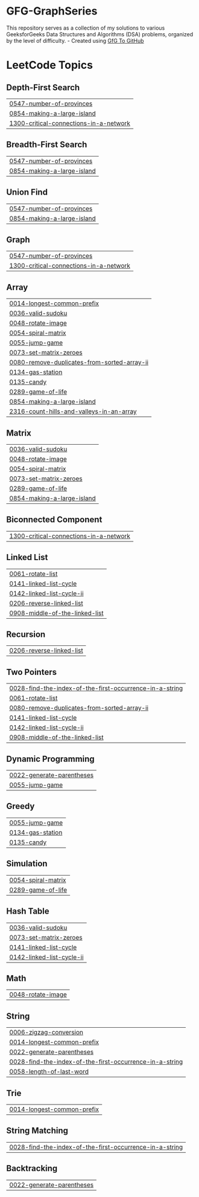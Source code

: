 # GFG-GraphSeries
This repository serves as a collection of my solutions to various GeeksforGeeks Data Structures and Algorithms (DSA) problems, organized by the level of difficulty. - Created using [GfG To GitHub](https://github.com/AtharvaNanavate/GfG-To-GitHub)

<!---LeetCode Topics Start-->
# LeetCode Topics
## Depth-First Search
|  |
| ------- |
| [0547-number-of-provinces](https://github.com/MohammedRazik-M/GFG-GraphSeries/tree/master/0547-number-of-provinces) |
| [0854-making-a-large-island](https://github.com/MohammedRazik-M/GFG-GraphSeries/tree/master/0854-making-a-large-island) |
| [1300-critical-connections-in-a-network](https://github.com/MohammedRazik-M/GFG-GraphSeries/tree/master/1300-critical-connections-in-a-network) |
## Breadth-First Search
|  |
| ------- |
| [0547-number-of-provinces](https://github.com/MohammedRazik-M/GFG-GraphSeries/tree/master/0547-number-of-provinces) |
| [0854-making-a-large-island](https://github.com/MohammedRazik-M/GFG-GraphSeries/tree/master/0854-making-a-large-island) |
## Union Find
|  |
| ------- |
| [0547-number-of-provinces](https://github.com/MohammedRazik-M/GFG-GraphSeries/tree/master/0547-number-of-provinces) |
| [0854-making-a-large-island](https://github.com/MohammedRazik-M/GFG-GraphSeries/tree/master/0854-making-a-large-island) |
## Graph
|  |
| ------- |
| [0547-number-of-provinces](https://github.com/MohammedRazik-M/GFG-GraphSeries/tree/master/0547-number-of-provinces) |
| [1300-critical-connections-in-a-network](https://github.com/MohammedRazik-M/GFG-GraphSeries/tree/master/1300-critical-connections-in-a-network) |
## Array
|  |
| ------- |
| [0014-longest-common-prefix](https://github.com/MohammedRazik-M/GFG-GraphSeries/tree/master/0014-longest-common-prefix) |
| [0036-valid-sudoku](https://github.com/MohammedRazik-M/GFG-GraphSeries/tree/master/0036-valid-sudoku) |
| [0048-rotate-image](https://github.com/MohammedRazik-M/GFG-GraphSeries/tree/master/0048-rotate-image) |
| [0054-spiral-matrix](https://github.com/MohammedRazik-M/GFG-GraphSeries/tree/master/0054-spiral-matrix) |
| [0055-jump-game](https://github.com/MohammedRazik-M/GFG-GraphSeries/tree/master/0055-jump-game) |
| [0073-set-matrix-zeroes](https://github.com/MohammedRazik-M/GFG-GraphSeries/tree/master/0073-set-matrix-zeroes) |
| [0080-remove-duplicates-from-sorted-array-ii](https://github.com/MohammedRazik-M/GFG-GraphSeries/tree/master/0080-remove-duplicates-from-sorted-array-ii) |
| [0134-gas-station](https://github.com/MohammedRazik-M/GFG-GraphSeries/tree/master/0134-gas-station) |
| [0135-candy](https://github.com/MohammedRazik-M/GFG-GraphSeries/tree/master/0135-candy) |
| [0289-game-of-life](https://github.com/MohammedRazik-M/GFG-GraphSeries/tree/master/0289-game-of-life) |
| [0854-making-a-large-island](https://github.com/MohammedRazik-M/GFG-GraphSeries/tree/master/0854-making-a-large-island) |
| [2316-count-hills-and-valleys-in-an-array](https://github.com/MohammedRazik-M/GFG-GraphSeries/tree/master/2316-count-hills-and-valleys-in-an-array) |
## Matrix
|  |
| ------- |
| [0036-valid-sudoku](https://github.com/MohammedRazik-M/GFG-GraphSeries/tree/master/0036-valid-sudoku) |
| [0048-rotate-image](https://github.com/MohammedRazik-M/GFG-GraphSeries/tree/master/0048-rotate-image) |
| [0054-spiral-matrix](https://github.com/MohammedRazik-M/GFG-GraphSeries/tree/master/0054-spiral-matrix) |
| [0073-set-matrix-zeroes](https://github.com/MohammedRazik-M/GFG-GraphSeries/tree/master/0073-set-matrix-zeroes) |
| [0289-game-of-life](https://github.com/MohammedRazik-M/GFG-GraphSeries/tree/master/0289-game-of-life) |
| [0854-making-a-large-island](https://github.com/MohammedRazik-M/GFG-GraphSeries/tree/master/0854-making-a-large-island) |
## Biconnected Component
|  |
| ------- |
| [1300-critical-connections-in-a-network](https://github.com/MohammedRazik-M/GFG-GraphSeries/tree/master/1300-critical-connections-in-a-network) |
## Linked List
|  |
| ------- |
| [0061-rotate-list](https://github.com/MohammedRazik-M/GFG-GraphSeries/tree/master/0061-rotate-list) |
| [0141-linked-list-cycle](https://github.com/MohammedRazik-M/GFG-GraphSeries/tree/master/0141-linked-list-cycle) |
| [0142-linked-list-cycle-ii](https://github.com/MohammedRazik-M/GFG-GraphSeries/tree/master/0142-linked-list-cycle-ii) |
| [0206-reverse-linked-list](https://github.com/MohammedRazik-M/GFG-GraphSeries/tree/master/0206-reverse-linked-list) |
| [0908-middle-of-the-linked-list](https://github.com/MohammedRazik-M/GFG-GraphSeries/tree/master/0908-middle-of-the-linked-list) |
## Recursion
|  |
| ------- |
| [0206-reverse-linked-list](https://github.com/MohammedRazik-M/GFG-GraphSeries/tree/master/0206-reverse-linked-list) |
## Two Pointers
|  |
| ------- |
| [0028-find-the-index-of-the-first-occurrence-in-a-string](https://github.com/MohammedRazik-M/GFG-GraphSeries/tree/master/0028-find-the-index-of-the-first-occurrence-in-a-string) |
| [0061-rotate-list](https://github.com/MohammedRazik-M/GFG-GraphSeries/tree/master/0061-rotate-list) |
| [0080-remove-duplicates-from-sorted-array-ii](https://github.com/MohammedRazik-M/GFG-GraphSeries/tree/master/0080-remove-duplicates-from-sorted-array-ii) |
| [0141-linked-list-cycle](https://github.com/MohammedRazik-M/GFG-GraphSeries/tree/master/0141-linked-list-cycle) |
| [0142-linked-list-cycle-ii](https://github.com/MohammedRazik-M/GFG-GraphSeries/tree/master/0142-linked-list-cycle-ii) |
| [0908-middle-of-the-linked-list](https://github.com/MohammedRazik-M/GFG-GraphSeries/tree/master/0908-middle-of-the-linked-list) |
## Dynamic Programming
|  |
| ------- |
| [0022-generate-parentheses](https://github.com/MohammedRazik-M/GFG-GraphSeries/tree/master/0022-generate-parentheses) |
| [0055-jump-game](https://github.com/MohammedRazik-M/GFG-GraphSeries/tree/master/0055-jump-game) |
## Greedy
|  |
| ------- |
| [0055-jump-game](https://github.com/MohammedRazik-M/GFG-GraphSeries/tree/master/0055-jump-game) |
| [0134-gas-station](https://github.com/MohammedRazik-M/GFG-GraphSeries/tree/master/0134-gas-station) |
| [0135-candy](https://github.com/MohammedRazik-M/GFG-GraphSeries/tree/master/0135-candy) |
## Simulation
|  |
| ------- |
| [0054-spiral-matrix](https://github.com/MohammedRazik-M/GFG-GraphSeries/tree/master/0054-spiral-matrix) |
| [0289-game-of-life](https://github.com/MohammedRazik-M/GFG-GraphSeries/tree/master/0289-game-of-life) |
## Hash Table
|  |
| ------- |
| [0036-valid-sudoku](https://github.com/MohammedRazik-M/GFG-GraphSeries/tree/master/0036-valid-sudoku) |
| [0073-set-matrix-zeroes](https://github.com/MohammedRazik-M/GFG-GraphSeries/tree/master/0073-set-matrix-zeroes) |
| [0141-linked-list-cycle](https://github.com/MohammedRazik-M/GFG-GraphSeries/tree/master/0141-linked-list-cycle) |
| [0142-linked-list-cycle-ii](https://github.com/MohammedRazik-M/GFG-GraphSeries/tree/master/0142-linked-list-cycle-ii) |
## Math
|  |
| ------- |
| [0048-rotate-image](https://github.com/MohammedRazik-M/GFG-GraphSeries/tree/master/0048-rotate-image) |
## String
|  |
| ------- |
| [0006-zigzag-conversion](https://github.com/MohammedRazik-M/GFG-GraphSeries/tree/master/0006-zigzag-conversion) |
| [0014-longest-common-prefix](https://github.com/MohammedRazik-M/GFG-GraphSeries/tree/master/0014-longest-common-prefix) |
| [0022-generate-parentheses](https://github.com/MohammedRazik-M/GFG-GraphSeries/tree/master/0022-generate-parentheses) |
| [0028-find-the-index-of-the-first-occurrence-in-a-string](https://github.com/MohammedRazik-M/GFG-GraphSeries/tree/master/0028-find-the-index-of-the-first-occurrence-in-a-string) |
| [0058-length-of-last-word](https://github.com/MohammedRazik-M/GFG-GraphSeries/tree/master/0058-length-of-last-word) |
## Trie
|  |
| ------- |
| [0014-longest-common-prefix](https://github.com/MohammedRazik-M/GFG-GraphSeries/tree/master/0014-longest-common-prefix) |
## String Matching
|  |
| ------- |
| [0028-find-the-index-of-the-first-occurrence-in-a-string](https://github.com/MohammedRazik-M/GFG-GraphSeries/tree/master/0028-find-the-index-of-the-first-occurrence-in-a-string) |
## Backtracking
|  |
| ------- |
| [0022-generate-parentheses](https://github.com/MohammedRazik-M/GFG-GraphSeries/tree/master/0022-generate-parentheses) |
<!---LeetCode Topics End-->